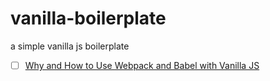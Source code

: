 # vanilla-boilerplate
a simple vanilla js boilerplate


- [ ] [Why and How to Use Webpack and Babel with Vanilla JS](https://www.syncfusion.com/blogs/post/why-and-how-to-use-webpack-and-babel-with-vanilla-js.aspx)
